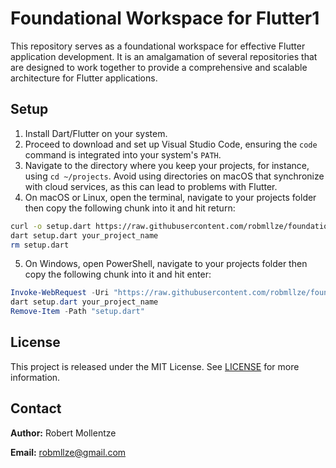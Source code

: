 # Foundational Workspace for Flutter1

This repository serves as a foundational workspace for effective Flutter application development. It is an amalgamation of several repositories that are designed to work together to provide a comprehensive and scalable architecture for Flutter applications.

## Setup

1. Install Dart/Flutter on your system.
2. Proceed to download and set up Visual Studio Code, ensuring the `code` command is integrated into your system's `PATH`.
3. Navigate to the directory where you keep your projects, for instance, using `cd ~/projects`. Avoid using directories on macOS that synchronize with cloud services, as this can lead to problems with Flutter.
4. On macOS or Linux, open the terminal, navigate to your projects folder then copy the following chunk into it and hit return:
```bash
curl -o setup.dart https://raw.githubusercontent.com/robmllze/foundation/main/@scripts/setup.dart
dart setup.dart your_project_name
rm setup.dart
```
5. On Windows, open PowerShell, navigate to your projects folder then copy the following chunk into it and hit enter:
```powershell
Invoke-WebRequest -Uri "https://raw.githubusercontent.com/robmllze/foundation/main/@scripts/setup.dart" -OutFile "setup.dart"
dart setup.dart your_project_name
Remove-Item -Path "setup.dart"
```

## License

This project is released under the MIT License. See [LICENSE](https://raw.githubusercontent.com/robmllze/foundation/main/LICENSE) for more information.

## Contact

**Author:** Robert Mollentze

**Email:** robmllze@gmail.com
